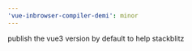```yaml
---
'vue-inbrowser-compiler-demi': minor
---
```


publish the vue3 version by default to help stackblitz
